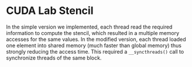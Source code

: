 # CUDA Lab Stencil
In the simple version we implemented, each thread read the required information to compute the stencil, which resulted in a multiple memory accesses for the same values.
In the modified version, each thread loaded one element into shared memory (much faster than global memory) thus strongly reducing the access time. This required a `__syncthreads()` call to synchronize threads of the same block.